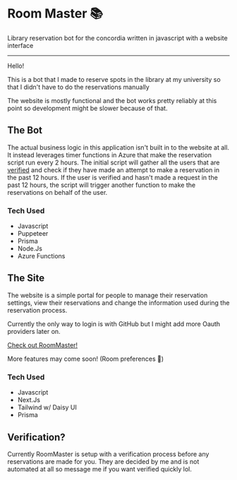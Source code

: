 # Room Master 📚
Library reservation bot for the concordia written in javascript with a website interface

---

Hello!

This is a bot that I made to reserve spots in the library at my university so that I didn't have to do the reservations manually

The website is mostly functional and the bot works pretty reliably at this point so development might be slower because of that.

## The Bot
The actual business logic in this application isn't built in to the website at all. It instead leverages timer functions in Azure that make the reservation script run every 2 hours. 
The initial script will gather all the users that are [verified](#verification) and check if they have made an attempt to make a reservation in the past 12 hours. If the user is verified and hasn't made a request in the past 12 hours, the script will trigger another function to make the reservations on behalf of the user.

### Tech Used
- Javascript
- Puppeteer
- Prisma
- Node.Js
- Azure Functions

## The Site
The website is a simple portal for people to manage their reservation settings, view their reservations and change the information used during the reservation process.

Currently the only way to login is with GitHub but I might add more Oauth providers later on.

[Check out RoomMaster!](https://roommaster.koosha.dev)

More features may come soon! (Room preferences 🤫)

### Tech Used
- Javascript
- Next.Js
- Tailwind w/ Daisy UI
- Prisma

## Verification? 
Currently RoomMaster is setup with a verification process before any reservations are made for you. They are decided by me and is not automated at all so message me if you want verified quickly lol.

